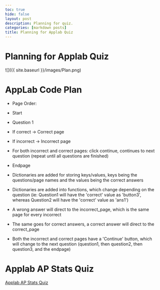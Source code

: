 ```yaml
---
toc: true
hide: false
layout: post
description: Planning for quiz.
categories: [markdown posts]
title: Planning for Applab Quiz
---
```

# Planning for Applab Quiz

![]({{ site.baseurl }}/images/Plan.png)

# AppLab Code Plan

- Page Order:
 - Start
 - Question 1
 - If correct -> Correct page
 - If incorrect -> Incorrect page
 - For both incorrect and correct pages: click continue, continues to next question (repeat until all questions are finished)
 - Endpage

- Dictionaries are added for storing keys/values, keys being the questions/page names and the values being the correct answers
- Dictionaries are added into functions, which change depending on the question (ie: Question1 will have the 'correct' value as 'button3', whereas Question2 will have the 'correct' value as 'ans1')
- A wrong answer will direct to the incorrect_page, which is the same page for every incorrect
- The same goes for correct answers, a correct answer will direct to the correct_page
- Both the incorrect and correct pages have a 'Continue' button, which will change to the next question (question1, then question2, then question3, and the endpage)

# Applab AP Stats Quiz
[Applab AP Stats Quiz](https://studio.code.org/projects/applab/Pq9RQ24ZEI85JkGBPXFq-wGlfTo-SR5R7OSgyoePAWw)